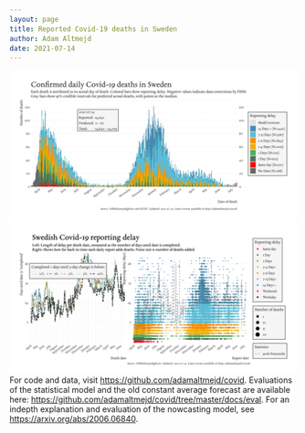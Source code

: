```yaml
---
layout: page
title: Reported Covid-19 deaths in Sweden
author: Adam Altmejd
date: 2021-07-14
---
```


![Graph of Swedish Covid-19 deaths with reporting delay.](deaths_lag_sweden_2021-07-14.png "Swedish Covid-19 deaths.")
![Graph of Swedish Covid-19 reporting delay in daily deaths.](lag_trend_sweden_2021-07-14.png "Trend in Swedish Covid-19 mortality reporting delay.")
For code and data, visit <https://github.com/adamaltmejd/covid>.
Evaluations of the statistical model and the old constant average forecast are available here: <https://github.com/adamaltmejd/covid/tree/master/docs/eval>.
For an indepth explanation and evaluation of the nowcasting model, see <https://arxiv.org/abs/2006.06840>.
